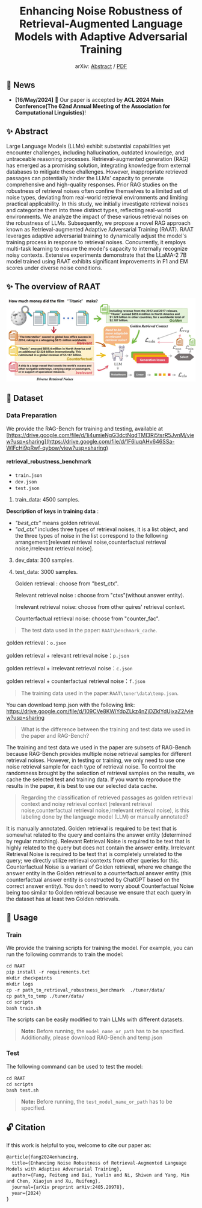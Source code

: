 <div align="center">
<h1>Enhancing Noise Robustness of Retrieval-Augmented Language Models
with Adaptive Adversarial Training</h1>

arXiv: [Abstract](https://arxiv.org/abs/2405.20978) / [PDF](https://arxiv.org/pdf/2405.20978)

</div>

## 📣 News
- **[16/May/2024]** 🎉 Our paper is accepted by **ACL 2024 Main Conference(The 62nd Annual Meeting of the Association for Computational Linguistics)**!

## ✨ Abstract
Large Language Models (LLMs) exhibit substantial capabilities yet encounter challenges, including hallucination, outdated knowledge, and untraceable reasoning processes. Retrieval-augmented generation (RAG) has emerged as a promising solution, integrating knowledge from external databases to mitigate these challenges. However, inappropriate retrieved passages can potentially hinder the LLMs' capacity to generate comprehensive and high-quality responses. Prior RAG studies on the robustness of retrieval noises often confine themselves to a limited set of noise types, deviating from real-world retrieval environments and limiting practical applicability. In this study, we initially investigate retrieval noises and categorize them into three distinct types, reflecting real-world environments. We analyze the impact of these various retrieval noises on the robustness of LLMs. Subsequently, we propose a novel RAG approach known as Retrieval-augmented Adaptive Adversarial Training (RAAT). RAAT leverages adaptive adversarial training to dynamically adjust the model's training process in response to retrieval noises. Concurrently, it employs multi-task learning to ensure the model's capacity to internally recognize noisy contexts. Extensive experiments demonstrate that the LLaMA-2 7B model trained using RAAT exhibits significant improvements in F1 and EM scores under diverse noise conditions.

## ✨ The overview of RAAT
<div align="center"><img src="resources\overview.jpg" style="zoom:100%"></div>

## 💪 Dataset
### Data Preparation
We provide the RAG-Bench for training and testing, available at 
[https://drive.google.com/file/d/1i4umieNgG3dctNqdTMI3Rj5tsrR5JvnM/view?usp=sharing](https://drive.google.com/file/d/1F6luqAHv646SSa-WlFcHi9pRwf-qybow/view?usp=sharing)

#### retrieval_robustness_benchmark
- `train.json`
- `dev.json`
- `test.json`


1. train_data: 4500 samples.

__Description of keys in training data__ : 
* _"best_ctx"_ means golden retrieval. 
* _"ad_ctx"_ includes three types of retrieval noises, it is a list object, and the three types of noise in the list correspond to the following arrangement:[relevant retrieval noise,counterfactual retrieval noise,irrelevant retrieval noise].

3. dev_data: 300 samples.

4. test_data: 3000 samples.

   Golden retrieval : choose from "best_ctx".

   Relevant retrieval noise : choose from "ctxs"(without answer entity).

   Irrelevant retrieval noise: choose from other quires' retrieval context.

   Counterfactual retrieval noise: choose from "counter_fac".

> The test data used in the paper: ```RAAT\benchmark_cache```.

   golden retrieval：```o.json```

   golden retrieval + relevant retrieval noise：```p.json```

   golden retrieval + irrelevant retrieval noise：```c.json```

   golden retrieval + counterfactual retrieval noise：```f.json```

> The training data used in the paper:```RAAT\tuner\data\temp.json```.

You can download temp.json with the following link: https://drive.google.com/file/d/109CVe8KWiYdpZLkz4nZjDZklYdUjxaZ2/view?usp=sharing

> What is the difference between the training and test data we used in the paper and RAG-Bench?

The training and test data we used in the paper are subsets of RAG-Bench because RAG-Bench provides multiple noise retrieval samples for different retrieval noises. However, in testing or training, we only need to use one noise retrieval sample for each type of retrieval noise. To control the randomness brought by the selection of retrieval samples on the results, we cache the selected test and training data. If you want to reproduce the results in the paper, it is best to use our selected data cache.

> Regarding the classification of retrieved passages as golden retrieval context and noisy retrieval context (relevant retrieval noise,counterfactual retrieval noise,irrelevant retrieval noise), is this labeling done by the language model (LLM) or manually annotated?

It is manually annotated. Golden retrieval is required to be text that is somewhat related to the query and contains the answer entity (determined by regular matching). Relevant Retrieval Noise is required to be text that is highly related to the query but does not contain the answer entity. Irrelevant Retrieval Noise is required to be text that is completely unrelated to the query; we directly utilize retrieval contexts from other queries for this. Counterfactual Noise is a variant of Golden retrieval, where we change the answer entity in the Golden retrieval to a counterfactual answer entity (this counterfactual answer entity is constructed by ChatGPT based on the correct answer entity). You don't need to worry about Counterfactual Noise being too similar to Golden retrieval because we ensure that each query in the dataset has at least two Golden retrievals.
  

## 💪 Usage
### Train
We provide the training scripts for training the model. For example, you can run the following commands to train the model:
```
cd RAAT
pip install -r requirements.txt
mkdir checkpoints
mkdir logs
cp -r path_to_retrieval_robustness_benchmark  ./tuner/data/
cp path_to_temp ./tuner/data/
cd scripts
bash train.sh
```
The scripts can be easily modified to train LLMs with different datasets. 
> **Note:** Before running, the ```model_name_or_path```  has to be specified. Additionally, please download RAG-Bench and temp.json

### Test
The following command can be used to test the model:
```
cd RAAT
cd scripts
bash test.sh
```
> **Note:** Before running, the ```test_model_name_or_path```  has to be specified.

## 🔓 Citation
If this work is helpful to you, welcome to cite our paper as:
```
@article{fang2024enhancing,
  title={Enhancing Noise Robustness of Retrieval-Augmented Language Models with Adaptive Adversarial Training},
  author={Fang, Feiteng and Bai, Yuelin and Ni, Shiwen and Yang, Min and Chen, Xiaojun and Xu, Ruifeng},
  journal={arXiv preprint arXiv:2405.20978},
  year={2024}
}
```
